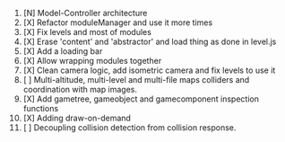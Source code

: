 1. [N] Model-Controller architecture
2. [X] Refactor moduleManager and use it more times
3. [X] Fix levels and most of modules
4. [X] Erase 'content' and 'abstractor' and load thing as done in level.js
5. [X] Add a loading bar
6. [X] Allow wrapping modules together
7. [X] Clean camera logic, add isometric camera and fix levels to use it
8. [ ] Multi-altitude, multi-level and multi-file maps colliders and coordination with map images.
9. [X] Add gametree, gameobject and gamecomponent inspection functions
10. [X] Adding draw-on-demand
11. [ ] Decoupling collision detection from collision response.
